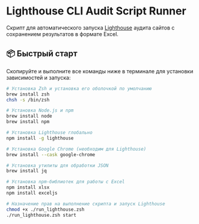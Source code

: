 # Lighthouse CLI Audit Script Runner

Скрипт для автоматического запуска [Lighthouse](https://developers.google.com/web/tools/lighthouse) аудита сайтов с сохранением результатов в формате Excel.

## 📦 Быстрый старт

Скопируйте и выполните все команды ниже в терминале для установки зависимостей и запуска:

```bash
# Установка Zsh и установка его оболочкой по умолчанию
brew install zsh
chsh -s /bin/zsh

# Установка Node.js и npm
brew install node
brew install npm

# Установка Lighthouse глобально
npm install -g lighthouse

# Установка Google Chrome (необходим для Lighthouse)
brew install --cask google-chrome

# Установка утилиты для обработки JSON
brew install jq

# Установка npm-библиотек для работы с Excel
npm install xlsx
npm install exceljs

# Назначение прав на выполнение скрипта и запуск Lighthouse
chmod +x ./run_lighthouse.zsh
./run_lighthouse.zsh start
